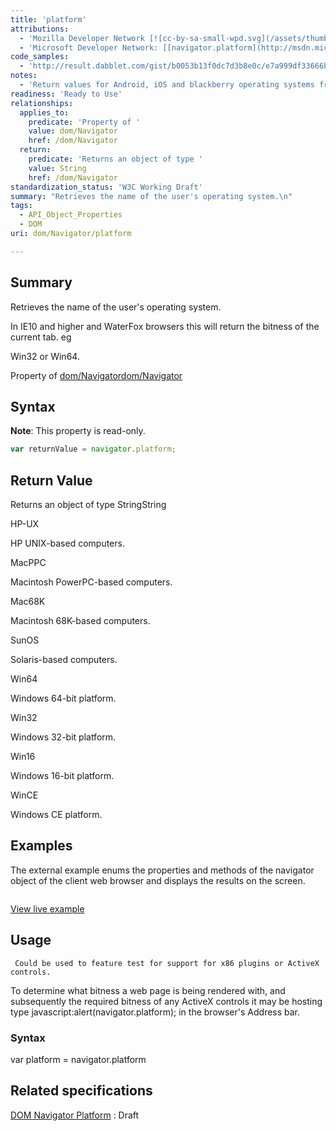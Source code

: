 ```yaml
---
title: 'platform'
attributions:
  - 'Mozilla Developer Network [![cc-by-sa-small-wpd.svg](/assets/thumb/8/8c/cc-by-sa-small-wpd.svg/120px-cc-by-sa-small-wpd.svg.png)](http://creativecommons.org/licenses/by-sa/3.0/us/): [[navigator.platform](https://developer.mozilla.org/en-US/docs/Web/API/NavigatorID.platform) Article]'
  - 'Microsoft Developer Network: [[navigator.platform](http://msdn.microsoft.com/en-us/library/ie/ms534340(v=vs.85).aspx) Article]'
code_samples:
  - 'http://result.dabblet.com/gist/b0053b13f0dc7d3b8e0c/e7a999df33666b9d624c77ef0d824ad90023842a'
notes:
  - 'Return values for Android, iOS and blackberry operating systems from browsers hosted on non-wintel OS.'
readiness: 'Ready to Use'
relationships:
  applies_to:
    predicate: 'Property of '
    value: dom/Navigator
    href: /dom/Navigator
  return:
    predicate: 'Returns an object of type '
    value: String
    href: /dom/Navigator
standardization_status: 'W3C Working Draft'
summary: "Retrieves the name of the user's operating system.\n"
tags:
  - API_Object_Properties
  - DOM
uri: dom/Navigator/platform

---
```

## Summary

Retrieves the name of the user's operating system.

In IE10 and higher and WaterFox browsers this will return the bitness of the current tab. eg

Win32 or Win64.

Property of [dom/Navigator](/dom/Navigator)[dom/Navigator](/dom/Navigator)

## Syntax

**Note**: This property is read-only.

``` js
var returnValue = navigator.platform;
```

## Return Value

Returns an object of type StringString

HP-UX

HP UNIX-based computers.

MacPPC

Macintosh PowerPC-based computers.

Mac68K

Macintosh 68K-based computers.

SunOS

Solaris-based computers.

Win64

Windows 64-bit platform.

Win32

Windows 32-bit platform.

Win16

Windows 16-bit platform.

WinCE

Windows CE platform.

## Examples

The external example enums the properties and methods of the navigator object of the client web browser and displays the results on the screen.

``` html

```

[View live example](http://result.dabblet.com/gist/b0053b13f0dc7d3b8e0c/e7a999df33666b9d624c77ef0d824ad90023842a)

## Usage

     Could be used to feature test for support for x86 plugins or ActiveX controls.

To determine what bitness a web page is being rendered with, and subsequently the required bitness of any ActiveX controls it may be hosting type javascript:alert(navigator.platform); in the browser's Address bar.

### Syntax

var platform = navigator.platform

## Related specifications

[DOM Navigator Platform](http://www.w3.org/TR/html5/webappapis.html#dom-navigator-platform)
:   Draft
